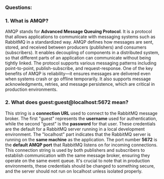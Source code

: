 ### Questions:

### 1. What is AMQP?

AMQP stands for **Advanced Message Queuing Protocol**. It is a protocol that allows applications to communicate with messaging systems such as RabbitMQ in a standardized way. AMQP defines how messages are sent, stored, and received between producers (publishers) and consumers (subscribers). It enables decoupling of components in a distributed system, so that different parts of an application can communicate without being tightly linked. The protocol supports various messaging patterns including point-to-point, publish-subscribe, and request-response. One of the key benefits of AMQP is reliability—it ensures messages are delivered even when systems crash or go offline temporarily. It also supports message acknowledgments, retries, and message persistence, which are critical in production environments.

### 2. What does guest:guest@localhost:5672 mean?

This string is a **connection URL** used to connect to the RabbitMQ message broker. The first "guest" represents the **username** used for authentication, while the second "guest" is the **password** for that user. These credentials are the default for a RabbitMQ server running in a local development environment. The "localhost" part indicates that the RabbitMQ server is running on the **same machine** as the application. The port number **5672** is the **default AMQP port** that RabbitMQ listens on for incoming connections. This connection string is used by both publishers and subscribers to establish communication with the same message broker, ensuring they operate on the same event queue. It's crucial to note that in production environments, these credentials should be changed to something secure, and the server should not run on localhost unless isolated properly.